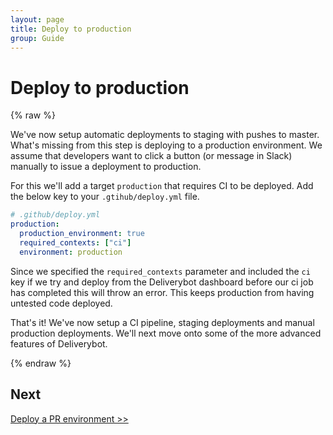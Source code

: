 ```yaml
---
layout: page
title: Deploy to production
group: Guide
---
```


# Deploy to production

{% raw %}

We've now setup automatic deployments to staging with pushes to master. What's
missing from this step is deploying to a production environment. We assume that
developers want to click a button (or message in Slack) manually to issue a
deployment to production.

For this we'll add a target `production` that requires CI to be deployed. Add
the below key to your `.gtihub/deploy.yml` file.

```yaml
# .github/deploy.yml
production:
  production_environment: true
  required_contexts: ["ci"]
  environment: production
```

Since we specified the `required_contexts` parameter and included the
`ci` key if we try and deploy from the Deliverybot dashboard before our ci job
has completed this will throw an error. This keeps production from having
untested code deployed.

That's it! We've now setup a CI pipeline, staging deployments and manual
production deployments. We'll next move onto some of the more advanced features
of Deliverybot.

{% endraw %}

## Next

[Deploy a PR environment >>](/docs/guide/5-deploy-on-pr/)
